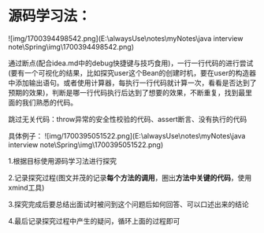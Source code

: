 # 源码学习法：

![img/1700394498542.png](E:\alwaysUse\notes\myNotes\java interview note\Spring\img\1700394498542.png)

通过断点(配合idea.md中的debug快捷键与技巧食用)，一行一行代码的进行尝试(要有一个可视化的结果，比如探究user这个Bean的创建时机，要在user的构造器中添加输出语句。或者使用计算器，每执行一行代码就计算一次，看看是否达到了预期的效果)，判断是哪一行代码执行后达到了想要的效果，不断重复，找到最里面的我们熟悉的代码。

跳过无关代码：throw异常的安全性校验的代码、assert断言、没有执行的代码

具体例子：
![img/1700395051522.png](E:\alwaysUse\notes\myNotes\java interview note\Spring\img\1700395051522.png)

1.根据目标使用源码学习法进行探究

2.记录探究过程(图文并茂的记录**每个方法的调用**，圈出**方法中关键的代码**，使用xmind工具)

3.探究完成后要总结出面试时被问到这个问题后如何回答、可以口述出来的结论

4.最后记录探究过程中产生的疑问，循环上面的过程即可